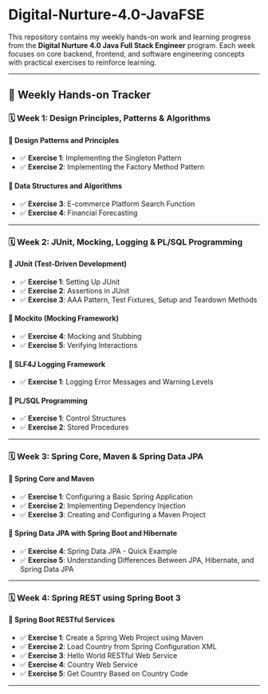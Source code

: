 # Digital-Nurture-4.0-JavaFSE

This repository contains my weekly hands-on work and learning progress from the **Digital Nurture 4.0 Java Full Stack Engineer** program. Each week focuses on core backend, frontend, and software engineering concepts with practical exercises to reinforce learning.

---

## 📅 Weekly Hands-on Tracker

### 🗓️ Week 1: Design Principles, Patterns & Algorithms

#### 🔹 Design Patterns and Principles
- ✅ **Exercise 1**: Implementing the Singleton Pattern  
- ✅ **Exercise 2**: Implementing the Factory Method Pattern  

#### 🔹 Data Structures and Algorithms
- ✅ **Exercise 3**: E-commerce Platform Search Function  
- ✅ **Exercise 4**: Financial Forecasting  

---

### 🗓️ Week 2: JUnit, Mocking, Logging & PL/SQL Programming

#### 🔹 JUnit (Test-Driven Development)
- ✅ **Exercise 1**: Setting Up JUnit  
- ✅ **Exercise 2**: Assertions in JUnit  
- ✅ **Exercise 3**: AAA Pattern, Test Fixtures, Setup and Teardown Methods  

#### 🔹 Mockito (Mocking Framework)
- ✅ **Exercise 4**: Mocking and Stubbing  
- ✅ **Exercise 5**: Verifying Interactions  

#### 🔹 SLF4J Logging Framework
- ✅ **Exercise 1**: Logging Error Messages and Warning Levels  

#### 🔹 PL/SQL Programming
- ✅ **Exercise 1**: Control Structures  
- ✅ **Exercise 2**: Stored Procedures  

---

### 🗓️ Week 3: Spring Core, Maven & Spring Data JPA

#### 🔹 Spring Core and Maven
- ✅ **Exercise 1**: Configuring a Basic Spring Application  
- ✅ **Exercise 2**: Implementing Dependency Injection  
- ✅ **Exercise 3**: Creating and Configuring a Maven Project  

#### 🔹 Spring Data JPA with Spring Boot and Hibernate
- ✅ **Exercise 4**: Spring Data JPA - Quick Example  
- ✅ **Exercise 5**: Understanding Differences Between JPA, Hibernate, and Spring Data JPA  

---

### 🗓️ Week 4: Spring REST using Spring Boot 3

#### 🔹 Spring Boot RESTful Services
- ✅ **Exercise 1**: Create a Spring Web Project using Maven  
- ✅ **Exercise 2**: Load Country from Spring Configuration XML  
- ✅ **Exercise 3**: Hello World RESTful Web Service  
- ✅ **Exercise 4**: Country Web Service  
- ✅ **Exercise 5**: Get Country Based on Country Code  

---


